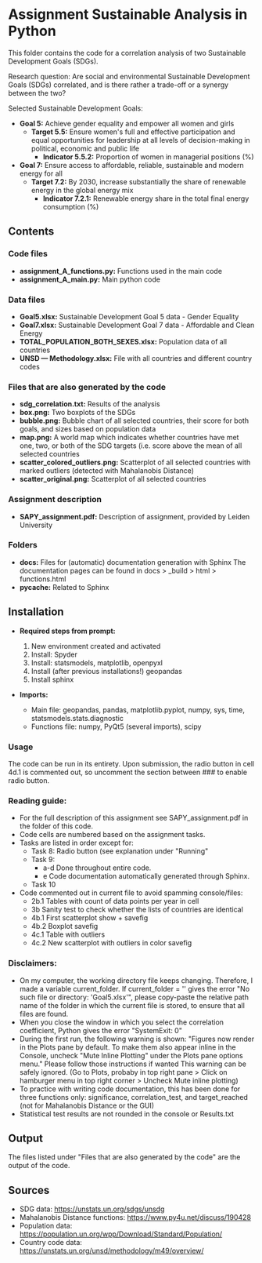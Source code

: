 # Assignment Sustainable Analysis in Python
This folder contains the code for a correlation analysis of two Sustainable Development Goals (SDGs).

Research question:  Are social and environmental Sustainable Development Goals (SDGs) correlated, and is there 
rather a trade-off or a synergy between the two?

Selected Sustainable Development Goals:
- **Goal 5:** Achieve gender equality and empower all women and girls
  - **Target 5.5:** Ensure women's full and effective participation and equal opportunities for leadership 
    at all levels of decision-making in political, economic and public life
    - **Indicator 5.5.2:** Proportion of women in managerial positions (%)
- **Goal 7:** Ensure access to affordable, reliable, sustainable and modern energy for all
  - **Target 7.2:** By 2030, increase substantially the share of renewable energy in the global energy mix
    - **Indicator 7.2.1:** Renewable energy share in the total final energy consumption (%)

## Contents
### Code files
- **assignment_A_functions.py:** Functions used in the main code
- **assignment_A_main.py:** Main python code 

### Data files
- **Goal5.xlsx:** Sustainable Development Goal 5 data - Gender Equality
- **Goal7.xlsx:** Sustainable Development Goal 7 data - Affordable and Clean Energy
- **TOTAL_POPULATION_BOTH_SEXES.xlsx:** Population data of all countries
- **UNSD — Methodology.xlsx:** File with all countries and different country codes

### Files that are also generated by the code
- **sdg_correlation.txt:** Results of the analysis
- **box.png:** Two boxplots of the SDGs
- **bubble.png:** Bubble chart of all selected countries, their score for both goals, and sizes based on population data
- **map.png:** A world map which indicates whether countries have met one, two, or both of the SDG targets 
(i.e. score above the mean of all selected countries
- **scatter_colored_outliers.png:** Scatterplot of all selected countries with marked outliers 
(detected with Mahalanobis Distance) 
- **scatter_original.png:** Scatterplot of all selected countries

### Assignment description
- **SAPY_assignment.pdf:** Description of assignment, provided by Leiden University

### Folders
- **docs:** Files for (automatic) documentation generation with Sphinx
  The documentation pages can be found in docs > _build > html > functions.html
- **pycache:** Related to Sphinx

## Installation
- **Required steps from prompt:**
  1. New environment created and activated
  2. Install: Spyder
  3. Install: statsmodels, matplotlib, openpyxl
  4. Install (after previous installations!) geopandas
  5. Install sphinx
  
- **Imports:** 
  - Main file: geopandas, pandas, matplotlib.pyplot, numpy, sys, time, statsmodels.stats.diagnostic
  - Functions file: numpy, PyQt5 (several imports), scipy

### Usage
The code can be run in its entirety. Upon submission, the radio button in cell
4d.1 is commented out, so uncomment the section between ### to enable radio
button.

### Reading guide:
    
- For the full description of this assignment see SAPY_assignment.pdf in the folder of this code.
- Code cells are numbered based on the assignment tasks.
- Tasks are listed in order except for:
  - Task 8: Radio button (see explanation under "Running"
  - Task 9: 
    - a-d Done throughout entire code.
    - e Code documentation automatically generated through Sphinx.
  - Task 10
- Code commented out in current file to avoid spamming console/files:
  - 2b.1 Tables with count of data points per year in cell 
  - 3b Sanity test to check whether the lists of countries are identical
  - 4b.1 First scatterplot show + savefig
  - 4b.2 Boxplot savefig
  - 4c.1 Table with outliers 
  - 4c.2 New scatterplot with outliers in color savefig

### Disclaimers:
- On my computer, the working directory file keeps changing. Therefore, I made a variable current_folder. 
  If current_folder = '' gives the error "No such file or directory: 'Goal5.xlsx'", 
  please copy-paste the relative path name of the folder in which the 
  current file is stored, to ensure that all files are found.
- When you close the window in which you select the correlation coefficient, Python gives the error "SystemExit: 0"
- During the first run, the following warning is shown:
  "Figures now render in the Plots pane by default. To make them also appear inline in the Console, uncheck 
  "Mute Inline Plotting" under the Plots pane options menu." Please follow those instructions if wanted 
  This warning can be safely ignored.
 (Go to Plots, probaby in top right pane > Click on hamburger menu in top right corner > Uncheck Mute inline plotting)
- To practice with writing code documentation, this has been done for three
  functions only: significance, correlation_test, and target_reached (not for Mahalanobis Distance or the GUI)
- Statistical test results are not rounded in the console or Results.txt


## Output
The files listed under "Files that are also generated by the code" are the output of the code.

## Sources
- SDG data: https://unstats.un.org/sdgs/unsdg
- Mahalanobis Distance functions: https://www.py4u.net/discuss/190428
- Population data: https://population.un.org/wpp/Download/Standard/Population/
- Country code data: https://unstats.un.org/unsd/methodology/m49/overview/
